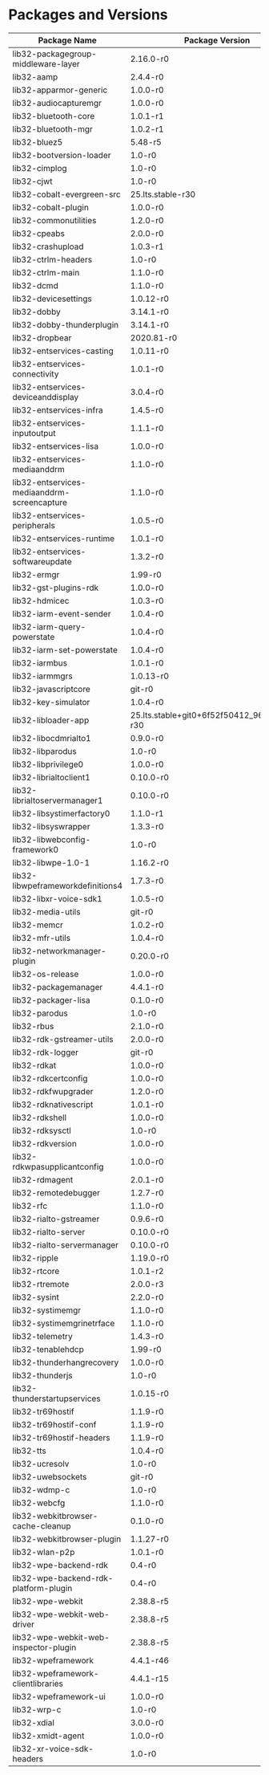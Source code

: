 # Packages and Versions

| Package Name | Package Version |
|--------------|-----------------|
| lib32-packagegroup-middleware-layer | 2.16.0-r0 |
| lib32-aamp | 2.4.4-r0 |
| lib32-apparmor-generic | 1.0.0-r0 |
| lib32-audiocapturemgr | 1.0.0-r0 |
| lib32-bluetooth-core | 1.0.1-r1 |
| lib32-bluetooth-mgr | 1.0.2-r1 |
| lib32-bluez5 | 5.48-r5 |
| lib32-bootversion-loader | 1.0-r0 |
| lib32-cimplog | 1.0-r0 |
| lib32-cjwt | 1.0-r0 |
| lib32-cobalt-evergreen-src | 25.lts.stable-r30 |
| lib32-cobalt-plugin | 1.0.0-r0 |
| lib32-commonutilities | 1.2.0-r0 |
| lib32-cpeabs | 2.0.0-r0 |
| lib32-crashupload | 1.0.3-r1 |
| lib32-ctrlm-headers | 1.0-r0 |
| lib32-ctrlm-main | 1.1.0-r0 |
| lib32-dcmd | 1.1.0-r0 |
| lib32-devicesettings | 1.0.12-r0 |
| lib32-dobby | 3.14.1-r0 |
| lib32-dobby-thunderplugin | 3.14.1-r0 |
| lib32-dropbear | 2020.81-r0 |
| lib32-entservices-casting | 1.0.11-r0 |
| lib32-entservices-connectivity | 1.0.1-r0 |
| lib32-entservices-deviceanddisplay | 3.0.4-r0 |
| lib32-entservices-infra | 1.4.5-r0 |
| lib32-entservices-inputoutput | 1.1.1-r0 |
| lib32-entservices-lisa | 1.0.0-r0 |
| lib32-entservices-mediaanddrm | 1.1.0-r0 |
| lib32-entservices-mediaanddrm-screencapture | 1.1.0-r0 |
| lib32-entservices-peripherals | 1.0.5-r0 |
| lib32-entservices-runtime | 1.0.1-r0 |
| lib32-entservices-softwareupdate | 1.3.2-r0 |
| lib32-ermgr | 1.99-r0 |
| lib32-gst-plugins-rdk | 1.0.0-r0 |
| lib32-hdmicec | 1.0.3-r0 |
| lib32-iarm-event-sender | 1.0.4-r0 |
| lib32-iarm-query-powerstate | 1.0.4-r0 |
| lib32-iarm-set-powerstate | 1.0.4-r0 |
| lib32-iarmbus | 1.0.1-r0 |
| lib32-iarmmgrs | 1.0.13-r0 |
| lib32-javascriptcore | git-r0 |
| lib32-key-simulator | 1.0.4-r0 |
| lib32-libloader-app | 25.lts.stable+git0+6f52f50412_967f1da1fe-r30 |
| lib32-libocdmrialto1 | 0.9.0-r0 |
| lib32-libparodus | 1.0-r0 |
| lib32-libprivilege0 | 1.0.0-r0 |
| lib32-librialtoclient1 | 0.10.0-r0 |
| lib32-librialtoservermanager1 | 0.10.0-r0 |
| lib32-libsystimerfactory0 | 1.1.0-r1 |
| lib32-libsyswrapper | 1.3.3-r0 |
| lib32-libwebconfig-framework0 | 1.0-r0 |
| lib32-libwpe-1.0-1 | 1.16.2-r0 |
| lib32-libwpeframeworkdefinitions4 | 1.7.3-r0 |
| lib32-libxr-voice-sdk1 | 1.0.5-r0 |
| lib32-media-utils | git-r0 |
| lib32-memcr | 1.0.2-r0 |
| lib32-mfr-utils | 1.0.4-r0 |
| lib32-networkmanager-plugin | 0.20.0-r0 |
| lib32-os-release | 1.0.0-r0 |
| lib32-packagemanager | 4.4.1-r0 |
| lib32-packager-lisa | 0.1.0-r0 |
| lib32-parodus | 1.0-r0 |
| lib32-rbus | 2.1.0-r0 |
| lib32-rdk-gstreamer-utils | 2.0.0-r0 |
| lib32-rdk-logger | git-r0 |
| lib32-rdkat | 1.0.0-r0 |
| lib32-rdkcertconfig | 1.0.0-r0 |
| lib32-rdkfwupgrader | 1.2.0-r0 |
| lib32-rdknativescript | 1.0.1-r0 |
| lib32-rdkshell | 1.0.0-r0 |
| lib32-rdksysctl | 1.0-r0 |
| lib32-rdkversion | 1.0.0-r0 |
| lib32-rdkwpasupplicantconfig | 1.0.0-r0 |
| lib32-rdmagent | 2.0.1-r0 |
| lib32-remotedebugger | 1.2.7-r0 |
| lib32-rfc | 1.1.0-r0 |
| lib32-rialto-gstreamer | 0.9.6-r0 |
| lib32-rialto-server | 0.10.0-r0 |
| lib32-rialto-servermanager | 0.10.0-r0 |
| lib32-ripple | 1.19.0-r0 |
| lib32-rtcore | 1.0.1-r2 |
| lib32-rtremote | 2.0.0-r3 |
| lib32-sysint | 2.2.0-r0 |
| lib32-systimemgr | 1.1.0-r0 |
| lib32-systimemgrinetrface | 1.1.0-r0 |
| lib32-telemetry | 1.4.3-r0 |
| lib32-tenablehdcp | 1.99-r0 |
| lib32-thunderhangrecovery | 1.0.0-r0 |
| lib32-thunderjs | 1.0-r0 |
| lib32-thunderstartupservices | 1.0.15-r0 |
| lib32-tr69hostif | 1.1.9-r0 |
| lib32-tr69hostif-conf | 1.1.9-r0 |
| lib32-tr69hostif-headers | 1.1.9-r0 |
| lib32-tts | 1.0.4-r0 |
| lib32-ucresolv | 1.0-r0 |
| lib32-uwebsockets | git-r0 |
| lib32-wdmp-c | 1.0-r0 |
| lib32-webcfg | 1.1.0-r0 |
| lib32-webkitbrowser-cache-cleanup | 0.1.0-r0 |
| lib32-webkitbrowser-plugin | 1.1.27-r0 |
| lib32-wlan-p2p | 1.0.1-r0 |
| lib32-wpe-backend-rdk | 0.4-r0 |
| lib32-wpe-backend-rdk-platform-plugin | 0.4-r0 |
| lib32-wpe-webkit | 2.38.8-r5 |
| lib32-wpe-webkit-web-driver | 2.38.8-r5 |
| lib32-wpe-webkit-web-inspector-plugin | 2.38.8-r5 |
| lib32-wpeframework | 4.4.1-r46 |
| lib32-wpeframework-clientlibraries | 4.4.1-r15 |
| lib32-wpeframework-ui | 1.0.0-r0 |
| lib32-wrp-c | 1.0-r0 |
| lib32-xdial | 3.0.0-r0 |
| lib32-xmidt-agent | 1.0.0-r0 |
| lib32-xr-voice-sdk-headers | 1.0-r0 |
